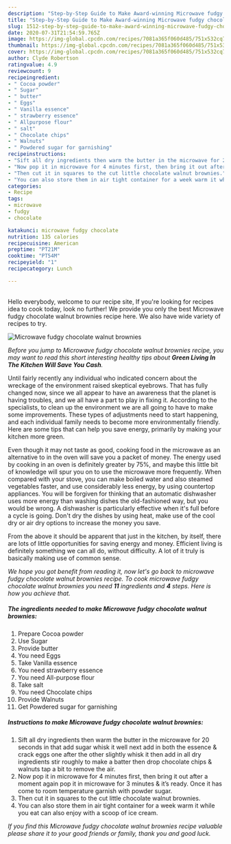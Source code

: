 ```yaml
---
description: "Step-by-Step Guide to Make Award-winning Microwave fudgy chocolate walnut brownies"
title: "Step-by-Step Guide to Make Award-winning Microwave fudgy chocolate walnut brownies"
slug: 1512-step-by-step-guide-to-make-award-winning-microwave-fudgy-chocolate-walnut-brownies
date: 2020-07-31T21:54:59.765Z
image: https://img-global.cpcdn.com/recipes/7081a365f060d485/751x532cq70/microwave-fudgy-chocolate-walnut-brownies-recipe-main-photo.jpg
thumbnail: https://img-global.cpcdn.com/recipes/7081a365f060d485/751x532cq70/microwave-fudgy-chocolate-walnut-brownies-recipe-main-photo.jpg
cover: https://img-global.cpcdn.com/recipes/7081a365f060d485/751x532cq70/microwave-fudgy-chocolate-walnut-brownies-recipe-main-photo.jpg
author: Clyde Robertson
ratingvalue: 4.9
reviewcount: 9
recipeingredient:
- " Cocoa powder"
- " Sugar"
- " butter"
- " Eggs"
- " Vanilla essence"
- " strawberry essence"
- " Allpurpose flour"
- " salt"
- " Chocolate chips"
- " Walnuts"
- " Powdered sugar for garnishing"
recipeinstructions:
- "Sift all dry ingredients then warm the butter in the microwave for 20 seconds in that add sugar whisk it well next add in both the essence &amp; crack eggs one after the other slightly whisk it then add in all dry ingredients stir roughly to make a batter then drop chocolate chips &amp; walnuts tap a bit to remove the air."
- "Now pop it in microwave for 4 minutes first, then bring it out after a moment again pop it in microwave for 3 minutes &amp; it’s ready. Once it has come to room temperature garnish with powder sugar."
- "Then cut it in squares to the cut little chocolate walnut brownies."
- "You can also store them in air tight container for a week warm it while you eat can also enjoy with a scoop of ice cream."
categories:
- Recipe
tags:
- microwave
- fudgy
- chocolate

katakunci: microwave fudgy chocolate 
nutrition: 135 calories
recipecuisine: American
preptime: "PT21M"
cooktime: "PT54M"
recipeyield: "1"
recipecategory: Lunch

---
```

<br>
Hello everybody, welcome to our recipe site, If you're looking for recipes idea to cook today, look no further! We provide you only the best Microwave fudgy chocolate walnut brownies recipe here. We also have wide variety of recipes to try.
<br>


![Microwave fudgy chocolate walnut brownies](https://img-global.cpcdn.com/recipes/7081a365f060d485/751x532cq70/microwave-fudgy-chocolate-walnut-brownies-recipe-main-photo.jpg)

<i>Before you jump to Microwave fudgy chocolate walnut brownies recipe, you may want to read this short interesting healthy tips about 
<strong>Green Living In The Kitchen Will Save You Cash</strong>.</i>
</br>

Until fairly recently any individual who indicated concern about the wreckage of the environment raised skeptical eyebrows. That has fully changed now, since we all appear to have an awareness that the planet is having troubles, and we all have a part to play in fixing it. According to the specialists, to clean up the environment we are all going to have to make some improvements. These types of adjustments need to start happening, and each individual family needs to become more environmentally friendly. Here are some tips that can help you save energy, primarily by making your kitchen more green.

Even though it may not taste as good, cooking food in the microwave as an alternative to in the oven will save you a packet of money. The energy used by cooking in an oven is definitely greater by 75%, and maybe this little bit of knowledge will spur you on to use the microwave more frequently. When compared with your stove, you can make boiled water and also steamed vegetables faster, and use considerably less energy, by using countertop appliances. You will be forgiven for thinking that an automatic dishwasher uses more energy than washing dishes the old-fashioned way, but you would be wrong. A dishwasher is particularly effective when it's full before a cycle is going. Don't dry the dishes by using heat, make use of the cool dry or air dry options to increase the money you save.

From the above it should be apparent that just in the kitchen, by itself, there are lots of little opportunities for saving energy and money. Efficient living is definitely something we can all do, without difficulty. A lot of it truly is basically making use of common sense.


<i>We hope you got benefit from reading it, now let's go back to microwave fudgy chocolate walnut brownies recipe. To cook microwave fudgy chocolate walnut brownies you need <strong>11</strong> ingredients and <strong>4</strong> steps. Here is how you achieve that.
</i>

##### The ingredients needed to make Microwave fudgy chocolate walnut brownies:

1. Prepare  Cocoa powder
1. Use  Sugar
1. Provide  butter
1. You need  Eggs
1. Take  Vanilla essence
1. You need  strawberry essence
1. You need  All-purpose flour
1. Take  salt
1. You need  Chocolate chips
1. Provide  Walnuts
1. Get  Powdered sugar for garnishing


##### Instructions to make Microwave fudgy chocolate walnut brownies:

1. Sift all dry ingredients then warm the butter in the microwave for 20 seconds in that add sugar whisk it well next add in both the essence &amp; crack eggs one after the other slightly whisk it then add in all dry ingredients stir roughly to make a batter then drop chocolate chips &amp; walnuts tap a bit to remove the air.
1. Now pop it in microwave for 4 minutes first, then bring it out after a moment again pop it in microwave for 3 minutes &amp; it’s ready. Once it has come to room temperature garnish with powder sugar.
1. Then cut it in squares to the cut little chocolate walnut brownies.
1. You can also store them in air tight container for a week warm it while you eat can also enjoy with a scoop of ice cream.


<i>If you find this Microwave fudgy chocolate walnut brownies recipe valuable please share it to your good friends or family, thank you and good luck.</i>
